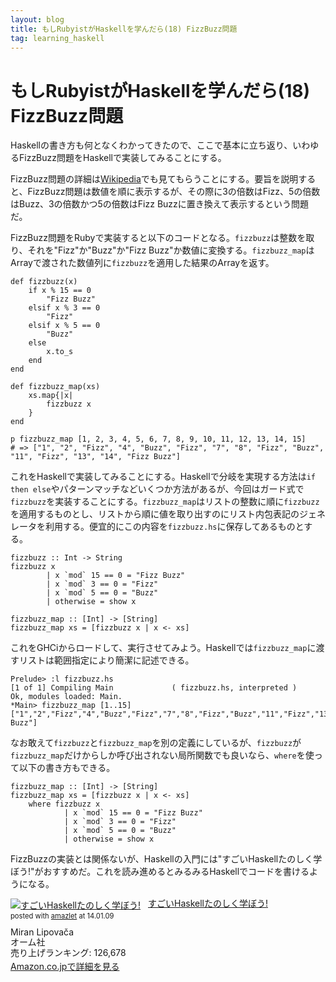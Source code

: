 ```yaml
---
layout: blog
title: もしRubyistがHaskellを学んだら(18) FizzBuzz問題
tag: learning_haskell
---
```


# もしRubyistがHaskellを学んだら(18) FizzBuzz問題

Haskellの書き方も何となくわかってきたので、ここで基本に立ち返り、いわゆるFizzBuzz問題をHaskellで実装してみることにする。

FizzBuzz問題の詳細は[Wikipedia](http://ja.wikipedia.org/wiki/Fizz_Buzz)でも見てもらうことにする。要旨を説明すると、FizzBuzz問題は数値を順に表示するが、その際に3の倍数はFizz、5の倍数はBuzz、3の倍数かつ5の倍数はFizz Buzzに置き換えて表示するという問題だ。

FizzBuzz問題をRubyで実装すると以下のコードとなる。`fizzbuzz`は整数を取り、それを"Fizz"か"Buzz"か"Fizz Buzz"か数値に変換する。`fizzbuzz_map`はArrayで渡された数値列に`fizzbuzz`を適用した結果のArrayを返す。

~~~~
def fizzbuzz(x)
	if x % 15 == 0
		"Fizz Buzz"
	elsif x % 3 == 0
		"Fizz"
	elsif x % 5 == 0
		"Buzz"
	else
		x.to_s
	end
end

def fizzbuzz_map(xs)
	xs.map{|x|
		fizzbuzz x	
	}
end

p fizzbuzz_map [1, 2, 3, 4, 5, 6, 7, 8, 9, 10, 11, 12, 13, 14, 15]
# => ["1", "2", "Fizz", "4", "Buzz", "Fizz", "7", "8", "Fizz", "Buzz", "11", "Fizz", "13", "14", "Fizz Buzz"]
~~~~

これをHaskellで実装してみることにする。Haskellで分岐を実現する方法は`if then else`やパターンマッチなどいくつか方法があるが、今回はガード式で`fizzbuzz`を実装することにする。`fizzbuzz_map`はリストの整数に順に`fizzbuzz`を適用するものとし、リストから順に値を取り出すのにリスト内包表記のジェネレータを利用する。便宜的にこの内容を`fizzbuzz.hs`に保存してあるものとする。

~~~~
fizzbuzz :: Int -> String
fizzbuzz x 
		| x `mod` 15 == 0 = "Fizz Buzz"
		| x `mod` 3 == 0 = "Fizz"
		| x `mod` 5 == 0 = "Buzz"
		| otherwise = show x

fizzbuzz_map :: [Int] -> [String]
fizzbuzz_map xs = [fizzbuzz x | x <- xs]
~~~~

これをGHCiからロードして、実行させてみよう。Haskellでは`fizzbuzz_map`に渡すリストは範囲指定により簡潔に記述できる。

~~~~
Prelude> :l fizzbuzz.hs
[1 of 1] Compiling Main             ( fizzbuzz.hs, interpreted )
Ok, modules loaded: Main.
*Main> fizzbuzz_map [1..15]
["1","2","Fizz","4","Buzz","Fizz","7","8","Fizz","Buzz","11","Fizz","13","14","Fizz Buzz"]
~~~~

なお敢えて`fizzbuzz`と`fizzbuzz_map`を別の定義にしているが、`fizzbuzz`が`fizzbuzz_map`だけからしか呼び出されない局所関数でも良いなら、`where`を使って以下の書き方もできる。

~~~~
fizzbuzz_map :: [Int] -> [String]
fizzbuzz_map xs = [fizzbuzz x | x <- xs]
	where fizzbuzz x 
			| x `mod` 15 == 0 = "Fizz Buzz"
			| x `mod` 3 == 0 = "Fizz"
			| x `mod` 5 == 0 = "Buzz"
			| otherwise = show x
~~~~

FizzBuzzの実装とは関係ないが、Haskellの入門には"すごいHaskellたのしく学ぼう!"がおすすめだ。これを読み進めるとみるみるHaskellでコードを書けるようになる。

<div class="amazlet-box" style="margin-bottom:0px;"><div class="amazlet-image" style="float:left;margin:0px 12px 1px 0px;"><a href="http://www.amazon.co.jp/exec/obidos/ASIN/4274068854/xmisao-22/ref=nosim/" name="amazletlink" target="_blank"><img src="http://ecx.images-amazon.com/images/I/51P6NdS4IGL._SL160_.jpg" alt="すごいHaskellたのしく学ぼう!" style="border: none;" /></a></div><div class="amazlet-info" style="line-height:120%; margin-bottom: 10px"><div class="amazlet-name" style="margin-bottom:10px;line-height:120%"><a href="http://www.amazon.co.jp/exec/obidos/ASIN/4274068854/xmisao-22/ref=nosim/" name="amazletlink" target="_blank">すごいHaskellたのしく学ぼう!</a><div class="amazlet-powered-date" style="font-size:80%;margin-top:5px;line-height:120%">posted with <a href="http://www.amazlet.com/" title="amazlet" target="_blank">amazlet</a> at 14.01.09</div></div><div class="amazlet-detail">Miran Lipovača <br />オーム社 <br />売り上げランキング: 126,678<br /></div><div class="amazlet-sub-info" style="float: left;"><div class="amazlet-link" style="margin-top: 5px"><a href="http://www.amazon.co.jp/exec/obidos/ASIN/4274068854/xmisao-22/ref=nosim/" name="amazletlink" target="_blank">Amazon.co.jpで詳細を見る</a></div></div></div><div class="amazlet-footer" style="clear: left"></div></div>
